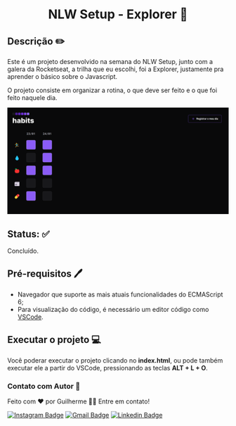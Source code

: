 # <p align="center"> NLW Setup - Explorer 🏃 </p>

## Descrição ✏️

Este é um projeto desenvolvido na semana do NLW Setup, junto com a galera da Rocketseat, a trilha que eu escolhi, foi a Explorer, justamente pra aprender o básico sobre o Javascript.

O projeto consiste em organizar a rotina, o que deve ser feito e o que foi feito naquele dia.

<p align="center">
    <img alt="projeto Habits" src="./assets/nlw-habits-project.png">
</p>


## Status: ✅

Concluído.



## Pré-requisitos 🖊️

- Navegador que suporte as mais atuais funcionalidades do ECMAScript 6;
- Para visualização do código, é necessário um editor código como <a href="https://code.visualstudio.com/">VSCode</a>.



## Executar o projeto 💻

Você poderar executar o projeto clicando no <strong>index.html</strong>, ou pode também executar ele a partir do VSCode, pressionando as teclas <strong>ALT + L + O</strong>.



### Contato com Autor 📩

Feito com ❤️ por Guilherme 👋🏽 Entre em contato!

[![Instagram Badge](https://img.shields.io/badge/@nastyboygui-E4405F?style=for-the-badge&logo=instagram&logoColor=white&link=https://www.instagram.com/nastyboygui/)](https://www.instagram.com/nastyboygui/) [![Gmail Badge](https://img.shields.io/badge/guilhermesouzadossantos11@gmail.com-D14836?style=for-the-badge&logo=gmail&logoColor=white&link=mailto:guilhermesouzadossantos11@gmail.com)](mailto:guilhermesouzadossantos11@gmail.com) [![Linkedin Badge](https://img.shields.io/badge/Guilherme-0077B5?style=for-the-badge&logo=linkedin&logoColor=white&link=https://www.linkedin.com/in/guilhermesouzadossantos/)](https://www.linkedin.com/in/guilhermesouzadossantos/) 